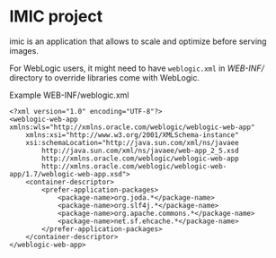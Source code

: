 IMIC project
============
imic is an application that allows to scale and optimize before serving images.

For WebLogic users, it might need to have `weblogic.xml` in _WEB-INF/_ directory to override libraries come with WebLogic.

Example WEB-INF/weblogic.xml

```
<?xml version="1.0" encoding="UTF-8"?>
<weblogic-web-app xmlns:wls="http://xmlns.oracle.com/weblogic/weblogic-web-app"
	xmlns:xsi="http://www.w3.org/2001/XMLSchema-instance"
	xsi:schemaLocation="http://java.sun.com/xml/ns/javaee 
        http://java.sun.com/xml/ns/javaee/web-app_2_5.xsd 
        http://xmlns.oracle.com/weblogic/weblogic-web-app 
        http://xmlns.oracle.com/weblogic/weblogic-web-app/1.7/weblogic-web-app.xsd">
	<container-descriptor>
		<prefer-application-packages>
			<package-name>org.joda.*</package-name>
			<package-name>org.slf4j.*</package-name>
            <package-name>org.apache.commons.*</package-name>
            <package-name>net.sf.ehcache.*</package-name>
		</prefer-application-packages>
	</container-descriptor>
</weblogic-web-app>
```


